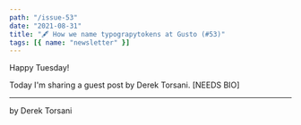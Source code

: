 ```yaml
---
path: "/issue-53"
date: "2021-08-31"
title: "🖋️ How we name typograpytokens at Gusto (#53)"
tags: [{ name: "newsletter" }]
---
```

Happy Tuesday!

Today I'm sharing a guest post by Derek Torsani. [NEEDS BIO]

---
by Derek Torsani